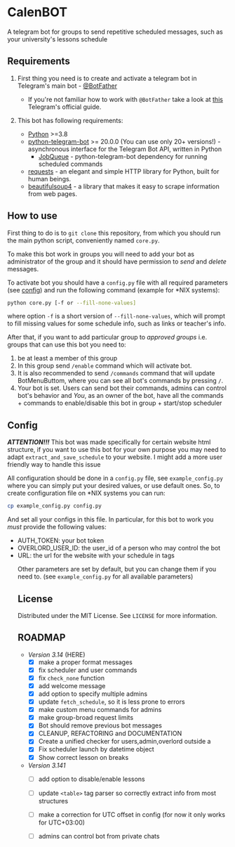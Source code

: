 # CalenBOT

A telegram bot for groups to send repetitive scheduled messages, such as your university's lessons schedule

## Requirements

1. First thing you need is to create and activate a telegram bot in Telegram's main bot - [@BotFather](https://telegram.me/BotFather)
    * If you're not familiar how to work with `@BotFather` take a look at [this](https://core.telegram.org/bots/tutorial) Telegram's official guide.

2. This bot has following requirements:

    * [Python](https://www.python.org/) >=3.8
    * [python-telegram-bot](https://github.com/python-telegram-bot/python-telegram-bot) >= 20.0.0 (You can use only 20+ versions!) - asynchronous interface for the Telegram Bot API, written in Python
        * [JobQueue](https://docs.python-telegram-bot.org/en/v20.5/telegram.ext.jobqueue.html) - python-telegram-bot dependency for running scheduled commands
    * [requests](https://requests.readthedocs.io/en/latest/) - an elegant and simple HTTP library for Python, built for human beings.
    * [beautifulsoup4](https://pypi.org/project/beautifulsoup4/) - a library that makes it easy to scrape information from web pages.

## How to use

First thing to do is to `git clone` this repository, from which you should run the main python script, conveniently named `core.py`.

To make this bot work in groups you will need to add your bot as administrator of the group and it should have permission to *send* and *delete* messages.

To activate bot you should have a `config.py` file with all required parameters (see [config](#config)) and run the following command (example for *NIX systems):

```bash
python core.py [-f or --fill-none-values]
```

where option `-f` is a short version of `--fill-none-values`, which will prompt to fill missing values for some schedule info, such as links or teacher's info.

After that, if you want to add particular group to _approved groups_ i.e. groups that can use this bot you need to:

1. be at least a member of this group
2. In this group send `/enable` command which will activate bot.
3. It is also recommended to send `/commands` command that will update BotMenuButtom, where you can see all bot's commands by pressing `/`.
4. Your bot is set. Users can send bot their commands, admins can control bot's behavior and _You_, as an owner of the bot, have all the commands + commands to enable/disable this bot in group + start/stop scheduler

## Config

***ATTENTION!!!*** This bot was made specifically for certain website html structure, if you want to use this bot for your own purpose you may need to adapt `extract_and_save_schedule` to your website. I might add a more user friendly way to handle this issue

All configuration should be done in a `config.py` file, see `example_config.py` where you can simply put your desired values, or use default ones. So, to create configuration file on *NIX systems you can run:

```bash
cp example_config.py config.py
```

And set all your configs in this file. In particular, for this bot to work you *must* provide the following values:
* AUTH_TOKEN: your bot token
* OVERLORD_USER_ID: the user_id of a person who may control the bot
* URL: the url for the website with your schedule in <table> tags

Other parameters are set by default, but you can change them if you need to. (see `example_config.py` for all available parameters)

## License

Distributed under the MIT License. See `LICENSE` for more information.

## ROADMAP

* *Version 3.14* (HERE)
    * [X] make a proper format messages
    * [X] fix scheduler and user commands
    * [X] fix `check_none` function
    * [X] add welcome message
    * [X] add option to specify multiple admins
    * [X] update `fetch_schedule`, so it is less prone to errors
    * [X] make custom menu commands for admins
    * [X] make group-broad request limits
    * [X] Bot should remove previous bot messages
    * [X] CLEANUP, REFACTORING and DOCUMENTATION
    * [X] Create a unified checker for users,admin,overlord outside a
    * [X] Fix scheduler launch by datetime object
    * [X] Show correct lesson on breaks

* *Version 3.141*
    * [ ] add option to disable/enable lessons
    * [ ] update `<table>` tag parser so correctly extract info from most structures
    * [ ] make a correction for UTC offset in config (for now it only works for UTC+03:00)
    * [ ] admins can control bot from private chats



